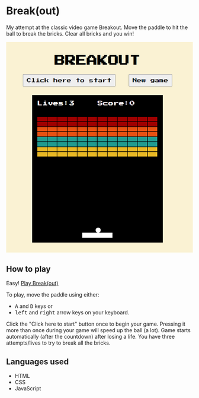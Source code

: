 # Break(out)

My attempt at the classic video game Breakout. Move the paddle to hit the ball to break the bricks. Clear all bricks and you win!

![Screenshot of game starting position](https://github.com/triin1/Breakout/blob/main/Breakout%20screenshot.png) 

## How to play

Easy! [Play Break(out)](https://triin1.github.io/Breakout/)

To play, move the paddle using either:
* <kbd>A</kbd> and <kbd>D</kbd> keys or
* <kbd>left</kbd> and <kbd>right</kbd> arrow keys on your keyboard.

Click the "Click here to start" button once to begin your game. Pressing it more than once during your game will speed up the ball (a lot). Game starts automatically (after the countdown) after losing a life. You have three attempts/lives to try to break all the bricks. 

## Languages used

* HTML
* CSS
* JavaScript